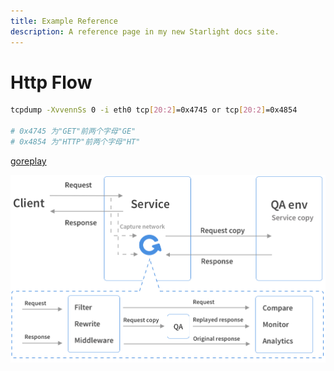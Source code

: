 ```yaml
---
title: Example Reference
description: A reference page in my new Starlight docs site.
---
```


# Http Flow

```bash
tcpdump -XvvennSs 0 -i eth0 tcp[20:2]=0x4745 or tcp[20:2]=0x4854

# 0x4745 为"GET"前两个字母"GE"
# 0x4854 为"HTTP"前两个字母"HT"
```

[goreplay](https://github.com/buger/goreplay)

![](./go-replay.jpg)
